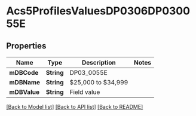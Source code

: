 # Acs5ProfilesValuesDP0306DP030055E

## Properties
Name | Type | Description | Notes
------------ | ------------- | ------------- | -------------
**mDBCode** | **String** | DP03_0055E | 
**mDBName** | **String** | $25,000 to $34,999 | 
**mDBValue** | **String** | Field value | 

[[Back to Model list]](../README.md#documentation-for-models) [[Back to API list]](../README.md#documentation-for-api-endpoints) [[Back to README]](../README.md)


